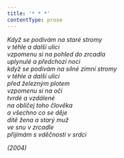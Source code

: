 ```yaml
---
title: '* * *'
contentType: prose
---
```


_Když se podívám na staré stromy  
v téhle a další ulici  
vzpomenu si na pohled do zrcadla  
uplynulé a předchozí noci  
když se podívám na silné zimní stromy  
v téhle a další ulici  
před železným plotem  
vzpomenu si na oči  
tvrdé a vzdálené  
na obličej toho člověka  
a všechno co se děje  
dítě žena a starý muž  
ve snu v zrcadle  
přijímám s vděčností v srdci_

_(2004)_
